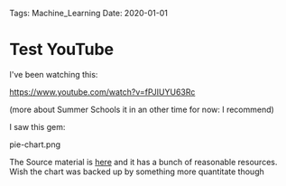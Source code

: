 Tags: Machine_Learning
Date: 2020-01-01

# Test YouTube

I've been watching this: 

https://www.youtube.com/watch?v=fPJIUYU63Rc

(more about Summer Schools it in an other time for now: I recommend)

I saw this gem: 

pie-chart.png

The Source material is [here](https://towardsdatascience.com/the-mathematics-of-machine-learning-894f046c568) and it has a bunch of reasonable resources. Wish the chart was backed up by something more quantitate though 

